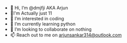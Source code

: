 - 👋 Hi, I’m @dmjfji AKA Arjun
- 🔞I'm Actually just 11
- 👀 I’m interested in coding
- 🌱 I’m currently learning python
- 💞️ I’m looking to collaborate on nothing
- 📫 Reach out to me on arjunsankar314@outlook.com

<!---
dmjfji/dmjfji is a ✨ special ✨ repository because its `README.md` (this file) appears on your GitHub profile.
You can click the Preview link to take a look at your changes.
--->
